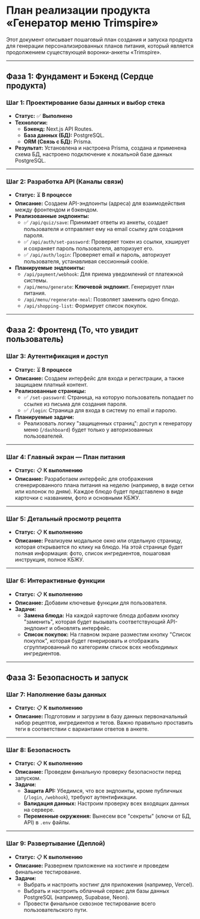 # **План реализации продукта «Генератор меню Trimspire»**

Этот документ описывает пошаговый план создания и запуска продукта для генерации персонализированных планов питания, который является продолжением существующей воронки-анкеты «Trimspire».

---

## **Фаза 1: Фундамент и Бэкенд (Сердце продукта)**

### **Шаг 1: Проектирование базы данных и выбор стека**

* **Статус:** ✅ **Выполнено**
* **Технологии:**
    * **Бэкенд:** Next.js API Routes.
    * **База данных (БД):** PostgreSQL.
    * **ORM (Связь с БД):** Prisma.
* **Результат:** Установлена и настроена Prisma, создана и применена схема БД, настроено подключение к локальной базе данных PostgreSQL.

---

### **Шаг 2: Разработка API (Каналы связи)**

* **Статус:** ⏳ **В процессе**
* **Описание:** Создаем API-эндпоинты (адреса) для взаимодействия между фронтендом и бэкендом.
* **Реализованные эндпоинты:**
    * ✅ `/api/quiz/save`: Принимает ответы из анкеты, создает пользователя и отправляет ему на email ссылку для создания пароля.
    * ✅ `/api/auth/set-password`: Проверяет токен из ссылки, хэширует и сохраняет пароль пользователя, авторизует его.
    * ✅ `/api/auth/login`: Проверяет email и пароль, авторизует пользователя, устанавливая сессионный cookie.
* **Планируемые эндпоинты:**
    * `/api/payment/webhook`: Для приема уведомлений от платежной системы.
    * `/api/menu/generate`: **Ключевой эндпоинт.** Генерирует план питания.
    * `/api/menu/regenerate-meal`: Позволяет заменить одно блюдо.
    * `/api/shopping-list`: Формирует список покупок.

---

## **Фаза 2: Фронтенд (То, что увидит пользователь)**

### **Шаг 3: Аутентификация и доступ**

* **Статус:** ⏳ **В процессе**
* **Описание:** Создаем интерфейс для входа и регистрации, а также защищаем платный контент.
* **Реализованные страницы:**
    * ✅ `/set-password`: Страница, на которую пользователь попадает по ссылке из письма для создания пароля.
    * ✅ `/login`: Страница для входа в систему по email и паролю.
* **Планируемые задачи:**
    * Реализовать логику "защищенных страниц": доступ к генератору меню (`/dashboard`) будет только у авторизованных пользователей.

---

### **Шаг 4: Главный экран — План питания**

* **Статус:** 📋 **К выполнению**
* **Описание:** Разработаем интерфейс для отображения сгенерированного плана питания на неделю (например, в виде сетки или колонок по дням). Каждое блюдо будет представлено в виде карточки с названием, фото и основными КБЖУ.

---

### **Шаг 5: Детальный просмотр рецепта**

* **Статус:** 📋 **К выполнению**
* **Описание:** Реализуем модальное окно или отдельную страницу, которая открывается по клику на блюдо. На этой странице будет полная информация: фото, список ингредиентов, пошаговая инструкция, полное КБЖУ.

---

### **Шаг 6: Интерактивные функции**

* **Статус:** 📋 **К выполнению**
* **Описание:** Добавим ключевые функции для пользователя.
* **Задачи:**
    * **Замена блюда:** На каждой карточке блюда добавим кнопку "заменить", которая будет вызывать соответствующий API-эндпоинт и обновлять интерфейс.
    * **Список покупок:** На главном экране разместим кнопку "Список покупок", которая будет генерировать и отображать сгруппированный по категориям список всех необходимых ингредиентов.

---

## **Фаза 3: Безопасность и запуск**

### **Шаг 7: Наполнение базы данных**

* **Статус:** 📋 **К выполнению**
* **Описание:** Подготовим и загрузим в базу данных первоначальный набор рецептов, ингредиентов и тегов. Важно правильно проставить теги в соответствии с вариантами ответов в анкете.

---

### **Шаг 8: Безопасность**

* **Статус:** 📋 **К выполнению**
* **Описание:** Проведем финальную проверку безопасности перед запуском.
* **Задачи:**
    * **Защита API:** Убедимся, что все эндпоинты, кроме публичных (`/login`, `/webhook`), требуют аутентификации.
    * **Валидация данных:** Настроим проверку всех входящих данных на сервере.
    * **Переменные окружения:** Вынесем все "секреты" (ключи от БД, API) в `.env` файлы.

---

### **Шаг 9: Развертывание (Деплой)**

* **Статус:** 📋 **К выполнению**
* **Описание:** Развернем приложение на хостинге и проведем финальное тестирование.
* **Задачи:**
    * Выбрать и настроить хостинг для приложения (например, Vercel).
    * Выбрать и настроить облачный сервис для базы данных PostgreSQL (например, Supabase, Neon).
    * Провести финальное сквозное тестирование всего пользовательского пути.
